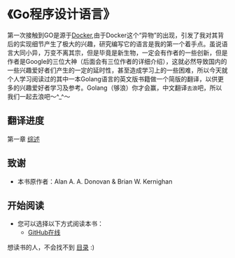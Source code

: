 《Go程序设计语言》
===================

第一次接触到GO是源于[Docker](https://www.docker.com/),由于Docker这个“异物”的出现，引发了我对其背后的实现细节产生了极大的兴趣，研究编写它的语言是我的第一个着手点。虽说语言大同小异，万变不离其宗，但是毕竟是新生物，一定会有作者的一些创新，但是作者是Google的三位大神（后面会有三位作者的详细介绍），这就必然导致国内的一些兴趣爱好者们产生的一定的延时性，甚至造成学习上的一些困难，所以今天就个人学习阅读过的其中一本Golang语言的英文版书籍做一个简版的翻译，以供更多的兴趣爱好者学习及参考。Golang（够浪）你才会赢，中文翻译`去浪`吧，所以我们一起去浪吧～^_^～

## 翻译进度

第一章 [综述](./eBook/01/0.md)

## 致谢

- 本书原作者：Alan A. A. Donovan & Brian W. Kernighan

## 开始阅读

- 您可以选择以下方式阅读本书：
  - [GitHub在线](./eBook/preface.md)

想读书的人，不会找不到 [目录](eBook/directory.md) :)


